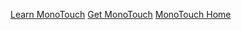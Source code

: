 [Learn MonoTouch](http://monotouch.net/Documentation)
[Get MonoTouch](http://monotouch.net/Store)
[MonoTouch Home](http://monotouch.net/)